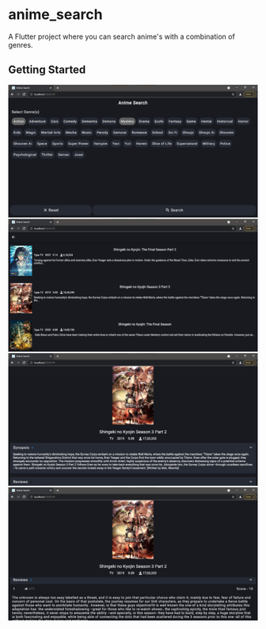 # anime_search

A Flutter project where you can search anime's with a combination of genres.

## Getting Started

![Screenshot](screenshot1.png)
![Screenshot](screenshot2.png)
![Screenshot](screenshot3.png)
![Screenshot](screenshot4.png)